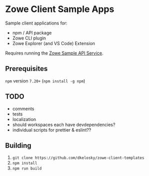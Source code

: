 # Zowe Client Sample Apps

Sample client applications for:

* npm / API package
* Zowe CLI plugin
* Zowe Explorer (and VS Code) Extension

Requires running the [Zowe Sample API Service](https://github.com/zowe/sample-spring-boot-api-service/tree/master/zowe-rest-api-sample-spring#zowe-sample-api-service).

## Prerequisites

`npm` version `7.20+` (`npm install -g npm`)

## TODO

* comments
* tests
* localization
* should workspaces each have devdependencies?
* individual scripts for prettier & eslint??

## Building

1. `git clone https://github.com/dkelosky/zowe-client-templates`
2. `npm install`
3. `npm run build`

